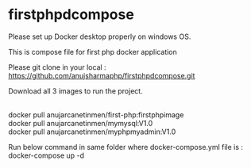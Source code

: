 # firstphpdcompose
Please set up Docker desktop properly on windows OS.

This is compose file for first php docker application 




Please git clone in your local : https://github.com/anujsharmaphp/firstphpdcompose.git

Download all 3 images to run the project.<br /><br />

docker pull anujarcanetinmen/first-php:firstphpimage <br />
docker pull anujarcanetinmen/mymysql:V1.0<br />
docker pull anujarcanetinmen/myphpmyadmin:V1.0<br />

Run below command in same folder where docker-compose.yml file is :<br />
docker-compose up -d 



